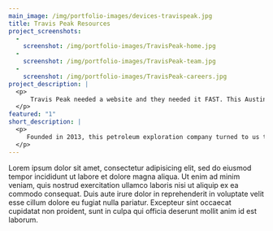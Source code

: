 ```yaml
---
main_image: /img/portfolio-images/devices-travispeak.jpg
title: Travis Peak Resources
project_screenshots:
  - 
    screenshot: /img/portfolio-images/TravisPeak-home.jpg
  - 
    screenshot: /img/portfolio-images/TravisPeak-team.jpg
  - 
    screenshot: /img/portfolio-images/TravisPeak-careers.jpg
project_description: |
  <p>
  	  Travis Peak needed a website and they needed it FAST. This Austin, TX based oil and gas startup was experiencing very rapid growth and needed a web presence to showcase their operations and team. We built the site on the simple but powerful Statamic CMS, which allowed us to complete the site in less than 30 days. This site looks and works beautifully on all devices and screen sizes, from small smartphones to the largest modern displays. With less than a half hour of training we were able to empower their team to manage the all of the site content.
  </p>
featured: "1"
short_description: |
  <p>
  	 Founded in 2013, this petroleum exploration company turned to us to build their IT infrastructure and create their initial web prescence.
  </p>
---
```




<p>
	Lorem ipsum dolor sit amet, consectetur adipisicing elit, sed do eiusmod tempor incididunt ut labore et dolore magna aliqua. Ut enim ad minim veniam, quis nostrud exercitation ullamco laboris nisi ut aliquip ex ea commodo consequat. Duis aute irure dolor in reprehenderit in voluptate velit esse cillum dolore eu fugiat nulla pariatur. Excepteur sint occaecat cupidatat non proident, sunt in culpa qui officia deserunt mollit anim id est laborum.
</p>